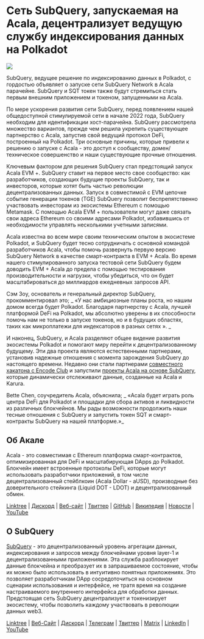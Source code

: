 # Сеть SubQuery, запускаемая на Acala, децентрализует ведущую службу индексирования данных на Polkadot

![](https://miro.medium.com/max/2400/1*kj_-zZcjeYdYIZVy1atYOg.gif)

SubQuery, ведущее решение по индексированию данных в Polkadot, с гордостью объявляет о запуске сети SubQuery Network в Acala парачейне. SubQuery и SQT токен также будут стремиться стать первым внешним приложением и токеном, запущенными на Acala.

По мере ускорения развития сети SubQuery, перед появлением нашей общедоступной стимулируемой сети в начале 2022 года, SubQuery необходим для идентификации хост-парачейна. SubQuery рассмотрела множество вариантов, прежде чем решила укрепить существующее партнерство с Acala, запустив свой ведущий протокол DeFi, построенный на Polkadot. Три основные причины, которые привели к решению о запуске с Acala - это доступ к сообществу, домен/техническое совершенство и наши существующие прочные отношения.

Ключевым фактором для решения SubQuery стал предстоящий запуск Acala EVM +. SubQuery ставит на первое место свое сообщество: как разработчиков, создающих будущие проекты SubQuery, так и инвесторов, которые хотят быть частью революции децентрализованных данных. Запуск в совместимой с EVM цепочке событие генерации токенов (TGE) SubQuery позволит беспрепятственно участвовать инвесторам из экосистемы Ethereum с помощью Metamask. С помощью Acala EVM + пользователи могут даже связать свои адреса Ethereum со своими адресами Polkadot, избавившись от необходимости управлять несколькими учетными записями.

Acala известна во всем мире своим техническим опытом в экосистеме Polkadot, и SubQuery будет тесно сотрудничать с основной командой разработчиков Acala, чтобы помочь развернуть первую версию SubQuery Network в качестве смарт-контракта в EVM + Acala. Во время нашего стимулированного запуска тестовой сети SubQuery будем доводить EVM + Acala до предела с помощью тестирования производительности и нагрузки, чтобы убедиться, что он будет масштабироваться до миллиардов ежедневных запросов API.

Сэм Зоу, основатель и генеральный директор SubQuery, прокомментировал это; _ «У нас амбициозные планы роста, но нашим домом всегда будет Polkadot. Благодаря партнерству с Acala, лучшей платформой DeFi на Polkadot, мы абсолютно уверены в их способности помочь нам не только в запуске токенов, но и в будущих областях, таких как микроплатежи для индексаторов в разных сетях ». _

И наконец, SubQuery, и Acala разделяют общее видение развития экосистемы Polkadot и помогают миру перейти к децентрализованному будущему. Эти два проекта являются естественными партнерами, установив надежные отношения с момента зарождения SubQuery до настоящего времени. Недавно они стали партнерами [совместного хакатона с Encode Club](https://medium.com/encode-club/polkadot-hack-challenges-7cfeba1a4c0e) и запустили [проекты Acala на основе SubQuery](../customer_announcements/20210316-SubQuery-Integrates-Acala-to-Aggregate-and-Serve-DeFi-Data-to-Polkadot-and-Kusama-Builders.md), которые динамически отслеживают данные, созданные на Acala и Karura.

Bette Chen, соучредитель Acala, объяснила; _ «Acala будет играть роль центра DeFi для Polkadot и площадки для сбора активов и ликвидности из различных блокчейнов. Мы рады возможности продолжить наши тесные отношения с SubQuery и запустить токен SQT и смарт-контракты SubQuery на нашей платформе.»_

## Об Акале

Acala - это совместимая с Ethereum платформа смарт-контрактов, оптимизированная для DeFi и масштабирующая DApps до Polkadot. Блокчейн имеет встроенные протоколы DeFi, которые могут использовать разработчики приложений, в том числе децентрализованный стейблкоин (Acala Dollar - aUSD), производные без доверительного стейкинга (Liquid DOT - LDOT) и децентрализованный обмен.

[Linktree](https://linktr.ee/acalanetwork) | [Дискорд](https://discord.gg/vdbFVCH) | [Веб-сайт](https://acala.network/) | [Твиттер](https://twitter.com/AcalaNetwork) | [GitHub](https://github.com/AcalaNetwork/Acala) | [Википедия](https://github.com/AcalaNetwork/Acala/wiki) | [Новости](https://share.hsforms.com/1X9RxkXk-R62I0VNbATaDXw4h8qc) | [YouTube](http://youtube.com/c/acalanetwork)

## О SubQuery

[SubQuery](https://subquery.network/) - это децентрализованный уровень агрегации данных, индексирования и запросов между блокчейнами уровня layer-1 и децентрализованными приложениями. Эта служба разблокирует данные блокчейна и преобразует их в запрашиваемое состояние, чтобы их можно было использовать в интуитивно понятных приложениях. Это позволяет разработчикам DApp сосредоточиться на основном сценарии использования и интерфейсе, не тратя время на создание настраиваемого внутреннего интерфейса для обработки данных. Предстоящая сеть SubQuery децентрализует и токенизирует экосистему, чтобы позволить каждому участвовать в революции данных web3.

​​[Linktree](https://linktr.ee/subquerynetwork) | [Веб-Сайт](https://subquery.network/) | [Дискорд](https://discord.com/invite/78zg8aBSMG) | [Телеграм](https://t.me/subquerynetwork) | [Твиттер](https://twitter.com/subquerynetwork) | [Matrix](https://matrix.to/#/#subquery:matrix.org) | [LinkedIn](https://www.linkedin.com/company/subquery) | [YouTube](https://www.youtube.com/channel/UCi1a6NUUjegcLHDFLr7CqLw)
